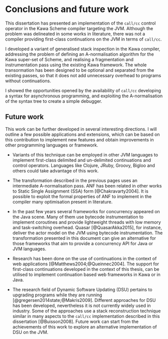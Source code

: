 # Conclusions and future work

This dissertation has presented an implementation of the `call/cc` control operator in the Kawa Scheme compiler targeting the JVM. Although the problem was delineated in some works in literature, there was not a compiler providing first-class continuations on the JVM in terms of `call/cc`.

I developed a variant of generalised stack inspection in the Kawa compiler, addressing the problem of defining an A-normalisation algorithm for the Kawa super-set of Scheme, and realising a fragmentation and instrumentation pass using the existing Kawa framework. The whole transormation has been designed to be optional and separated from the existing passes, so that it does not add unnecessary overhead to programs without continuations.

I showed the opportunities opened by the availability of `call/cc` developing a syntax for asynchronous programming, and exploiting the A-normalisation of the syntax tree to create a simple debugger.

## Future work

This work can be further developed in several interesting directions. I will outline a few possible applications and extensions, which can be based on this contribution to implement new features and obtain improvements in other programming languages or framework.

* Variants of this technique can be employed in other JVM languages to implement first-class delimited and un-delimited continuations and control operators. Languages like Clojure, JRuby, Groovy, Bigloo and others could take advantage of this work.

* The transformation described in the previous pages uses an intermediate A-normalisation pass. ANF has been related in other works to Static Single Assignment (SSA) form [@Chakravarty2004]. It is possible to exploit the formal properties of ANF to implement in the compiler many optimisation present in literature.

* In the past few years several frameworks for concurrency appeared on the Java scene. Many of them use bytecode instrumentation to implement coroutines and provide lightweight threads with low memory and task-switching overhead. Quasar [@QuasarAkka2015], for instance, deliver the actor model on the JVM  using bytecode instrumentation. The transformation presented in this document can give an alternative for those frameworks that aim to provide a concurrency API for Java or JVM languages.

* Research has been done on the use of continuations in the context of web applications [@Matthews2004;@Queinnec2004]. The support for first-class continuations developed in the context of this thesis, can be utilised to implement continuation based web frameworks in Kawa or in Java.

* The research field of Dynamic Software Updating (DSU) pertains to upgrading programs while they are running [@gregersen2014state;@Makris2009]. Different approaches for DSU has been developed, nevertheless it is not currently widely used in industry. Some of the approaches use a stack reconstruction technique similar in many aspects to the `call/cc` implementation described in this dissertation [@Buisson2008]. Future work can start from the achievements of this work to explore an alternative implementation of DSU on the JVM.
